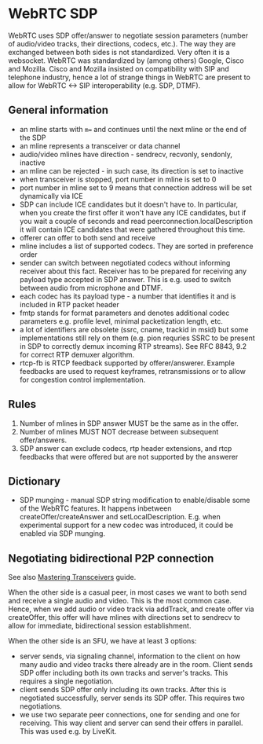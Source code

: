 # WebRTC SDP

WebRTC uses SDP offer/answer to negotiate session parameters (number of audio/video tracks, their directions, codecs, etc.).
The way they are exchanged between both sides is not standardized. 
Very often it is a websocket.
WebRTC was standardized by (among others) Google, Cisco and Mozilla.
Cisco and Mozilla insisted on compatibility with SIP and telephone industry, hence a lot of strange things in WebRTC are present to allow for WebRTC <-> SIP interoperability (e.g. SDP, DTMF).

## General information

* an mline starts with `m=` and continues until the next mline or the end of the SDP
* an mline represents a transceiver or data channel
* audio/video mlines have direction - sendrecv, recvonly, sendonly, inactive
* an mline can be rejected - in such case, its direction is set to inactive
* when transceiver is stopped, port number in mline is set to 0
* port number in mline set to 9 means that connection address will be set dynamically via ICE
* SDP can include ICE candidates but it doesn't have to.
In particular, when you create the first offer it won't have any ICE candidates, but if you wait a couple of seconds and read peerconnection.localDescription it will contain ICE candidates that were gathered throughout this time.
* offerer can offer to both send and receive
* mline includes a list of supported codecs.
They are sorted in preference order
* sender can switch between negotiated codecs without informing receiver about this fact.
Receiver has to be prepared for receiving any payload type accepted in SDP answer.
This is e.g. used to switch between audio from microphone and DTMF.
* each codec has its payload type - a number that identifies it and is included in RTP packet header
* fmtp stands for format parameters and denotes additional codec parameters e.g. profile level, minimal packetization length, etc.
* a lot of identifiers are obsolete (ssrc, cname, trackid in msid) but some implementations still rely on them (e.g. pion requries SSRC to be present in SDP to correctly demux incoming RTP streams). See RFC 8843, 9.2 for correct RTP demuxer algorithm. 
* rtcp-fb is RTCP feedback supported by offerer/answerer. 
Example feedbacks are used to request keyframes, retransmissions or to allow for congestion control implementation.

## Rules

1. Number of mlines in SDP answer MUST be the same as in the offer.
1. Number of mlines MUST NOT decrease between subsequent offer/answers.
1. SDP answer can exclude codecs, rtp header extensions, and rtcp feedbacks that were offered but are not supported by the answerer


## Dictionary

* SDP munging - manual SDP string modification to enable/disable some of the WebRTC features. 
It happens inbetween createOffer/createAnswer and setLocalDescription. 
E.g. when experimental support for a new codec was introduced, it could be enabled via SDP munging.


## Negotiating bidirectional P2P connection

See also [Mastering Transceivers](../advanced/mastering_transceivers.md) guide.

When the other side is a casual peer, in most cases we want to both send and receive a single audio and video.
This is the most common case.
Hence, when we add audio or video track via addTrack, and create offer via createOffer,
this offer will have mlines with directions set to sendrecv to allow for immediate, bidirectional session establishment.

When the other side is an SFU, we have at least 3 options:
* server sends, via signaling channel, information to the client on how many audio and video tracks there already are in the room.
Client sends SDP offer including both its own tracks and server's tracks.
This requires a single negotiation.
* client sends SDP offer only including its own tracks. 
After this is negotiated successfully, server sends its SDP offer.
This requires two negotiations.
* we use two separate peer connections, one for sending and one for receiving.
This way client and server can send their offers in parallel.
This was used e.g. by LiveKit.
